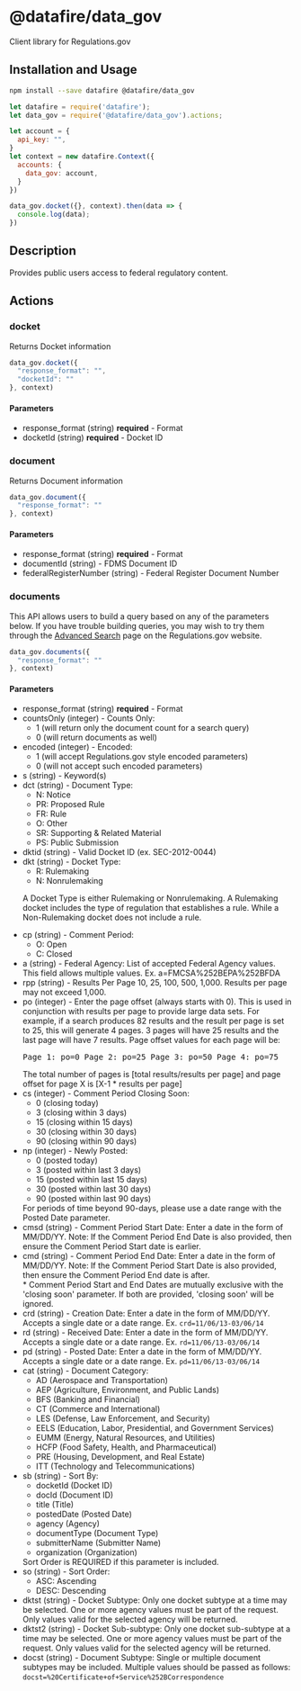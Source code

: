 # @datafire/data_gov

Client library for Regulations.gov

## Installation and Usage
```bash
npm install --save datafire @datafire/data_gov
```

```js
let datafire = require('datafire');
let data_gov = require('@datafire/data_gov').actions;

let account = {
  api_key: "",
}
let context = new datafire.Context({
  accounts: {
    data_gov: account,
  }
})

data_gov.docket({}, context).then(data => {
  console.log(data);
})
```

## Description
Provides public users access to federal regulatory content.

## Actions
### docket
Returns Docket information


```js
data_gov.docket({
  "response_format": "",
  "docketId": ""
}, context)
```

#### Parameters
* response_format (string) **required** - Format
* docketId (string) **required** - Docket ID

### document
Returns Document information


```js
data_gov.document({
  "response_format": ""
}, context)
```

#### Parameters
* response_format (string) **required** - Format
* documentId (string) - FDMS Document ID
* federalRegisterNumber (string) - Federal Register Document Number

### documents
This API allows users to build a query based on any of the parameters below.  If you have trouble building queries, you may wish to try them through the <a href="http://www.regulations.gov/#!advancedSearch">Advanced Search</a> page on the Regulations.gov website.


```js
data_gov.documents({
  "response_format": ""
}, context)
```

#### Parameters
* response_format (string) **required** - Format
* countsOnly (integer) - Counts Only: <ul><li>1 (will return only the document count for a search query)</li><li>0 (will return documents as well)</li></ul>
* encoded (integer) - Encoded: <ul><li>1 (will accept Regulations.gov style encoded parameters)</li><li>0 (will not accept such encoded parameters)</li></ul>
* s (string) - Keyword(s)
* dct (string) - Document Type: <ul><li>N: Notice</li><li>PR: Proposed Rule</li><li>FR: Rule</li><li>O: Other</li><li>SR: Supporting & Related Material</li><li>PS: Public Submission</li></ul>
* dktid (string) - Valid Docket ID (ex. SEC-2012-0044)
* dkt (string) - Docket Type: <ul><li>R: Rulemaking</li><li>N: Nonrulemaking</li></ul><p>A Docket Type is either Rulemaking or Nonrulemaking. A Rulemaking docket includes the type of regulation that establishes a rule. While a Non-Rulemaking docket does not include a rule.</p>
* cp (string) - Comment Period: <ul><li>O: Open</li><li>C: Closed</li></ul>
* a (string) - Federal Agency: List of accepted Federal Agency values. This field allows multiple values. Ex. a=FMCSA%252BEPA%252BFDA
* rpp (string) - Results Per Page 10, 25, 100, 500, 1,000.  Results per page may not exceed 1,000.
* po (integer) - Enter the page offset (always starts with 0). This is used in conjunction with results per page to provide large data sets. For example, if a search produces 82 results and the result per page is set to 25, this will generate 4 pages. 3 pages will have 25 results and the last page will have 7 results. Page offset values for each page will be: <pre>Page 1: po=0 Page 2: po=25 Page 3: po=50 Page 4: po=75</pre> The total number of pages is [total results/results per page] and page offset for page X is [X-1 * results per page]
* cs (integer) - Comment Period Closing Soon: <ul><li>0 (closing today)</li><li>3 (closing within 3 days)</li><li>15 (closing within 15 days)</li><li>30 (closing within 30 days)</li><li>90 (closing within 90 days)</li></ul>
* np (integer) - Newly Posted: <ul><li>0 (posted today)</li><li>3 (posted within last 3 days)</li><li>15 (posted within last 15 days)</li><li>30 (posted within last 30 days)</li><li>90 (posted within last 90 days)</li></ul>  For periods of time beyond 90-days, please use a date range with the Posted Date parameter.
* cmsd (string) - Comment Period Start Date: Enter a date in the form of MM/DD/YY. Note: If the Comment Period End Date is also provided, then ensure the Comment Period Start date is earlier.
* cmd (string) - Comment Period End Date: Enter a date in the form of MM/DD/YY. Note: If the Comment Period Start Date is also provided, then ensure the Comment Period End date is after.<br/>* Comment Period Start and End Dates are mutually exclusive with the 'closing soon' parameter. If both are provided, 'closing soon' will be ignored.
* crd (string) - Creation Date: Enter a date in the form of MM/DD/YY. Accepts a single date or a date range. Ex. <code>crd=11/06/13-03/06/14</code>
* rd (string) - Received Date: Enter a date in the form of MM/DD/YY. Accepts a single date or a date range. Ex. <code>rd=11/06/13-03/06/14</code>
* pd (string) - Posted Date: Enter a date in the form of MM/DD/YY. Accepts a single date or a date range. Ex. <code>pd=11/06/13-03/06/14</code>
* cat (string) - Document Category: <ul><li>AD (Aerospace and Transportation)</li> <li>AEP (Agriculture, Environment, and Public Lands)</li> <li>BFS (Banking and Financial)</li> <li>CT (Commerce and International)</li> <li>LES (Defense, Law Enforcement, and Security)</li> <li>EELS (Education, Labor, Presidential, and Government Services)</li> <li>EUMM (Energy, Natural Resources, and Utilities)</li> <li>HCFP (Food Safety, Health, and Pharmaceutical)</li> <li>PRE (Housing, Development, and Real Estate)</li> <li>ITT (Technology and Telecommunications)</li></ul>
* sb (string) - Sort By: <ul><li>docketId (Docket ID)</li><li>docId (Document ID)</li><li>title (Title)</li><li>postedDate (Posted Date)</li><li>agency (Agency)</li><li>documentType (Document Type)</li><li>submitterName (Submitter Name)</li><li>organization (Organization)</li></ul> Sort Order is REQUIRED if this parameter is included.
* so (string) - Sort Order: <ul><li>ASC: Ascending</li><li>DESC: Descending</li></ul>
* dktst (string) - Docket Subtype: Only one docket subtype at a time may be selected. One or more agency values must be part of the request. Only values valid for the selected agency will be returned.
* dktst2 (string) - Docket Sub-subtype: Only one docket sub-subtype at a time may be selected. One or more agency values must be part of the request. Only values valid for the selected agency will be returned.
* docst (string) - Document Subtype: Single or multiple document subtypes may be included.  Multiple values should be passed as follows: <code>docst=%20Certificate+of+Service%252BCorrespondence</code>

